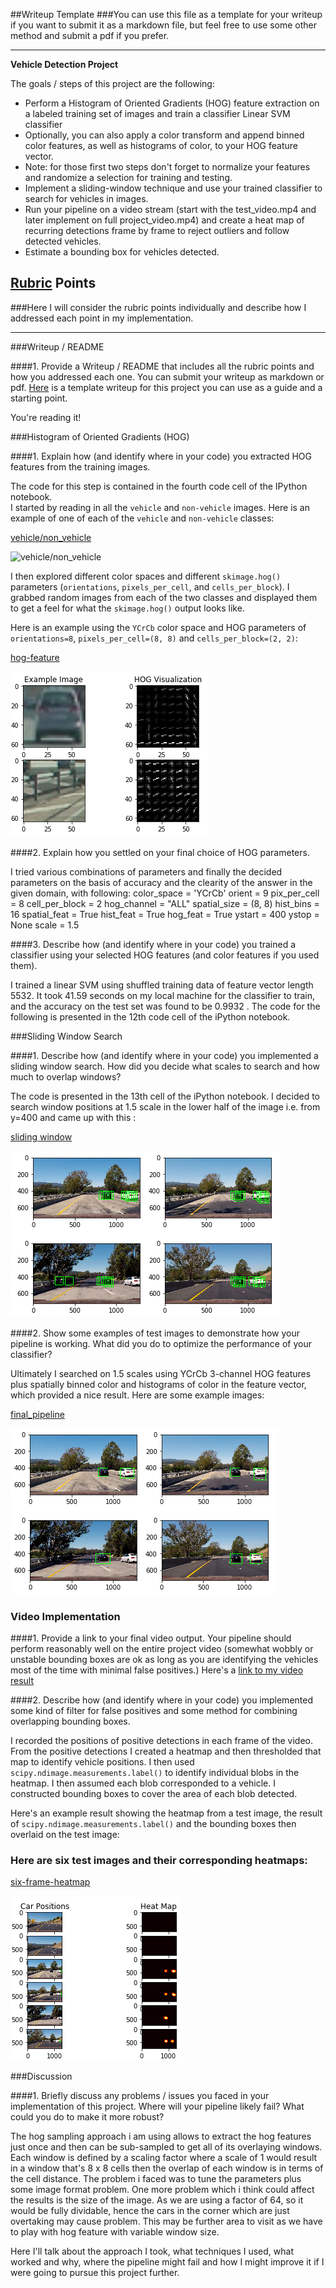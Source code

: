 ##Writeup Template
###You can use this file as a template for your writeup if you want to submit it as a markdown file, but feel free to use some other method and submit a pdf if you prefer.

---

**Vehicle Detection Project**

The goals / steps of this project are the following:

* Perform a Histogram of Oriented Gradients (HOG) feature extraction on a labeled training set of images and train a classifier Linear SVM classifier
* Optionally, you can also apply a color transform and append binned color features, as well as histograms of color, to your HOG feature vector. 
* Note: for those first two steps don't forget to normalize your features and randomize a selection for training and testing.
* Implement a sliding-window technique and use your trained classifier to search for vehicles in images.
* Run your pipeline on a video stream (start with the test_video.mp4 and later implement on full project_video.mp4) and create a heat map of recurring detections frame by frame to reject outliers and follow detected vehicles.
* Estimate a bounding box for vehicles detected.

[//]: # (Image References)
[image1]: ./examples/car_not_car.png
[image2]: ./examples/HOG_example.jpg
[image3]: ./examples/sliding_windows.jpg
[image4]: ./examples/sliding_window.jpg
[image5]: ./examples/bboxes_and_heat.png
[image6]: ./examples/labels_map.png
[image7]: ./examples/output_bboxes.png
[video1]: ./project_video.mp4

## [Rubric](https://review.udacity.com/#!/rubrics/513/view) Points
###Here I will consider the rubric points individually and describe how I addressed each point in my implementation.  

---
###Writeup / README

####1. Provide a Writeup / README that includes all the rubric points and how you addressed each one.  You can submit your writeup as markdown or pdf.  [Here](https://github.com/udacity/CarND-Vehicle-Detection/blob/master/writeup_template.md) is a template writeup for this project you can use as a guide and a starting point.  

You're reading it!

###Histogram of Oriented Gradients (HOG)

####1. Explain how (and identify where in your code) you extracted HOG features from the training images.

The code for this step is contained in the fourth code cell of the IPython notebook.  
I started by reading in all the `vehicle` and `non-vehicle` images.  Here is an example of one of each of the `vehicle` and `non-vehicle` classes:

[vehicle/non_vehicle](https://github.com/aman-ahluwalia/CarND-Vehicle-Detection/blob/master/output_images/vehicle_non_vehicle.jpg)
<div><img src="output_images/exploration_graph.jpg" alt="vehicle/non_vehicle" /></div>

I then explored different color spaces and different `skimage.hog()` parameters (`orientations`, `pixels_per_cell`, and `cells_per_block`).  I grabbed random images from each of the two classes and displayed them to get a feel for what the `skimage.hog()` output looks like.

Here is an example using the `YCrCb` color space and HOG parameters of `orientations=8`, `pixels_per_cell=(8, 8)` and `cells_per_block=(2, 2)`:

[hog-feature](https://github.com/aman-ahluwalia/CarND-Vehicle-Detection/blob/master/output_images/hog-feature.jpg)
<div><img src="output_images/hog-feature.jpg" alt="hog-feature" /></div>

####2. Explain how you settled on your final choice of HOG parameters.

I tried various combinations of parameters and finally the decided parameters on the basis of accuracy and the clearity of the answer in the given domain, with following:
	color_space = 'YCrCb'
	orient = 9
	pix_per_cell = 8
	cell_per_block = 2
	hog_channel = "ALL"
	spatial_size = (8, 8)
	hist_bins = 16
	spatial_feat = True
	hist_feat = True
	hog_feat = True
	ystart = 400
	ystop = None
	scale = 1.5

####3. Describe how (and identify where in your code) you trained a classifier using your selected HOG features (and color features if you used them).

I trained a linear SVM using shuffled training data of feature vector length 5532. It took 41.59 seconds on my local machine for the classifier to train, and the accuracy on the test set was found to be 0.9932 . The code for the following is presented in the 12th code cell of the iPython notebook.

###Sliding Window Search

####1. Describe how (and identify where in your code) you implemented a sliding window search.  How did you decide what scales to search and how much to overlap windows?

The code is presented in the 13th cell of the iPython notebook. I decided to search window positions at 1.5 scale in the lower half of the image i.e. from y=400 and came up with this :

[sliding window](https://github.com/aman-ahluwalia/CarND-Vehicle-Detection/blob/master/output_images/hog-feature.jpg)
<div><img src="output_images/sliding_window.jpg" alt="sliding window" /></div>

####2. Show some examples of test images to demonstrate how your pipeline is working.  What did you do to optimize the performance of your classifier?

Ultimately I searched on 1.5 scales using YCrCb 3-channel HOG features plus spatially binned color and histograms of color in the feature vector, which provided a nice result.  Here are some example images:

[final_pipeline](https://github.com/aman-ahluwalia/CarND-Vehicle-Detection/blob/master/output_images/hog-feature.jpg)
<div><img src="output_images/final_pipeline.jpg" alt="sliding pipeline" /></div>

### Video Implementation

####1. Provide a link to your final video output.  Your pipeline should perform reasonably well on the entire project video (somewhat wobbly or unstable bounding boxes are ok as long as you are identifying the vehicles most of the time with minimal false positives.)
Here's a [link to my video result](https://github.com/aman-ahluwalia/CarND-Vehicle-Detection/blob/master/project_video_solution.mp4)


####2. Describe how (and identify where in your code) you implemented some kind of filter for false positives and some method for combining overlapping bounding boxes.

I recorded the positions of positive detections in each frame of the video.  From the positive detections I created a heatmap and then thresholded that map to identify vehicle positions.  I then used `scipy.ndimage.measurements.label()` to identify individual blobs in the heatmap.  I then assumed each blob corresponded to a vehicle.  I constructed bounding boxes to cover the area of each blob detected.  

Here's an example result showing the heatmap from a test image, the result of `scipy.ndimage.measurements.label()` and the bounding boxes then overlaid on the test image:

### Here are six test images and their corresponding heatmaps:

[six-frame-heatmap](https://github.com/aman-ahluwalia/CarND-Vehicle-Detection/blob/master/output_images/six_frame_hist.jpg)
<div><img src="output_images/six_frame_hist.jpg" alt="six-frame-heatmap" /></div>


###Discussion

####1. Briefly discuss any problems / issues you faced in your implementation of this project.  Where will your pipeline likely fail?  What could you do to make it more robust?

The hog sampling approach i am using allows to extract the hog features just once and then can be sub-sampled to get all of its overlaying windows. Each window is defined by a scaling factor where a scale of 1 would result in a window that's 8 x 8 cells then the overlap of each window is in terms of the cell distance.
The problem i faced was to tune the parameters plus some image format problem. One more problem which i think could affect the results is the size of the image. As we are using a factor of 64, so it would be fully dividable, hence the cars in the corner which are just overtaking may cause problem. This may be further area to visit as we have to play with hog feature with variable window size.

Here I'll talk about the approach I took, what techniques I used, what worked and why, where the pipeline might fail and how I might improve it if I were going to pursue this project further.  

